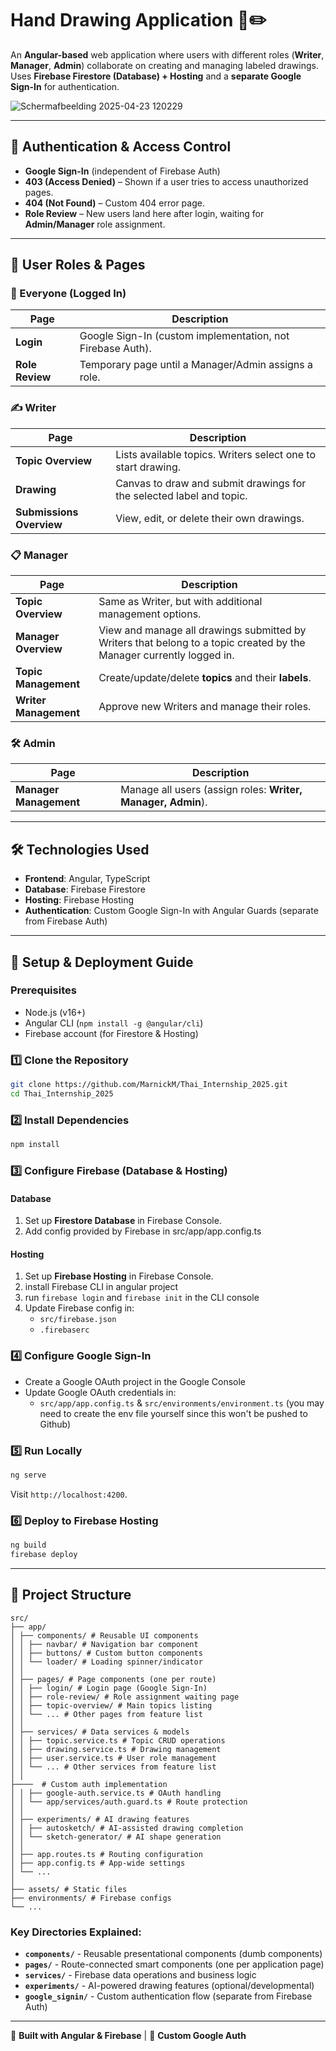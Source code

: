 # **Hand Drawing Application** 🎨✏️  

An **Angular-based** web application where users with different roles (**Writer**, **Manager**, **Admin**) collaborate on creating and managing labeled drawings. Uses **Firebase Firestore (Database) + Hosting** and a **separate Google Sign-In** for authentication.  

![Schermafbeelding 2025-04-23 120229](https://github.com/user-attachments/assets/de6e3350-b8a8-45ce-a2a6-aedae20969d3)


---

## **🔑 Authentication & Access Control**  
- **Google Sign-In** (independent of Firebase Auth)  
- **403 (Access Denied)** – Shown if a user tries to access unauthorized pages.  
- **404 (Not Found)** – Custom 404 error page.  
- **Role Review** – New users land here after login, waiting for **Admin/Manager** role assignment.  

---

## **👥 User Roles & Pages**  

### **👤 Everyone (Logged In)**  
| Page | Description |
|------|-------------|
| **Login** | Google Sign-In (custom implementation, not Firebase Auth). |
| **Role Review** | Temporary page until a Manager/Admin assigns a role. |

### **✍️ Writer**  
| Page | Description |
|------|-------------|
| **Topic Overview** | Lists available topics. Writers select one to start drawing. |
| **Drawing** | Canvas to draw and submit drawings for the selected label and topic. |
| **Submissions Overview** | View, edit, or delete their own drawings. |

### **📋 Manager**  
| Page | Description |
|------|-------------|
| **Topic Overview** | Same as Writer, but with additional management options. |
| **Manager Overview** | View and manage all drawings submitted by Writers that belong to a topic created by the Manager currently logged in. |
| **Topic Management** | Create/update/delete **topics** and their **labels**. |
| **Writer Management** | Approve new Writers and manage their roles. |

### **🛠️ Admin**  
| Page | Description |
|------|-------------|
| **Manager Management** | Manage all users (assign roles: **Writer, Manager, Admin**). |

---

## **🛠️ Technologies Used**  
- **Frontend**: Angular, TypeScript  
- **Database**: Firebase Firestore  
- **Hosting**: Firebase Hosting  
- **Authentication**: Custom Google Sign-In with Angular Guards (separate from Firebase Auth)  

---

## **🚀 Setup & Deployment Guide**  

### **Prerequisites**  
- Node.js (v16+)  
- Angular CLI (`npm install -g @angular/cli`)  
- Firebase account (for Firestore & Hosting)  

### **1️⃣ Clone the Repository**  
```bash
git clone https://github.com/MarnickM/Thai_Internship_2025.git
cd Thai_Internship_2025
```

### **2️⃣ Install Dependencies**  
```bash
npm install
```

### **3️⃣ Configure Firebase (Database & Hosting)**  
#### **Database**
1. Set up **Firestore Database** in Firebase Console.
2. Add config provided by Firebase in src/app/app.config.ts
#### **Hosting**
1. Set up **Firebase Hosting** in Firebase Console.
2. install Firebase CLI in angular project
3. run `firebase login` and `firebase init` in the CLI console
4. Update Firebase config in:  
   - `src/firebase.json`
   - `.firebaserc`

### **4️⃣ Configure Google Sign-In**  
- Create a Google OAuth project in the Google Console
- Update Google OAuth credentials in:
  - `src/app/app.config.ts` & `src/environments/environment.ts` (you may need to create the env file yourself since this won't be pushed to Github)

### **5️⃣ Run Locally**  
```bash
ng serve
```
Visit `http://localhost:4200`.  

### **6️⃣ Deploy to Firebase Hosting**  
```bash
ng build
firebase deploy
```

---

## **📂 Project Structure**  
```
src/
├── app/
│ ├── components/ # Reusable UI components
│ │ ├── navbar/ # Navigation bar component
│ │ ├── buttons/ # Custom button components
│ │ └── loader/ # Loading spinner/indicator
│ │
│ ├── pages/ # Page components (one per route)
│ │ ├── login/ # Login page (Google Sign-In)
│ │ ├── role-review/ # Role assignment waiting page
│ │ ├── topic-overview/ # Main topics listing
│ │ └── ... # Other pages from feature list
│ │
│ ├── services/ # Data services & models
│ │ ├── topic.service.ts # Topic CRUD operations
│ │ ├── drawing.service.ts # Drawing management
│ │ ├── user.service.ts # User role management
│ │ └── ... # Other services from feature list
│ │
├────  # Custom auth implementation
│ │ ├── google-auth.service.ts # OAuth handling
│ │ └── app/services/auth.guard.ts # Route protection
│ │
│ ├── experiments/ # AI drawing features
│ │ ├── autosketch/ # AI-assisted drawing completion
│ │ └── sketch-generator/ # AI shape generation
│ │
│ ├── app.routes.ts # Routing configuration
│ ├── app.config.ts # App-wide settings
│ └── ...
│
├── assets/ # Static files
├── environments/ # Firebase configs
└── ...
```
### Key Directories Explained:
- **`components/`** - Reusable presentational components (dumb components)
- **`pages/`** - Route-connected smart components (one per application page)
- **`services/`** - Firebase data operations and business logic
- **`experiments/`** - AI-powered drawing features (optional/developmental)
- **`google_signin/`** - Custom authentication flow (separate from Firebase Auth)


---
🎨 **Built with Angular & Firebase** | 🔌 **Custom Google Auth**
